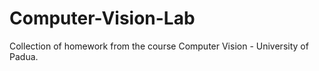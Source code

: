 # Computer-Vision-Lab
Collection of homework from the course Computer Vision - University of Padua.
